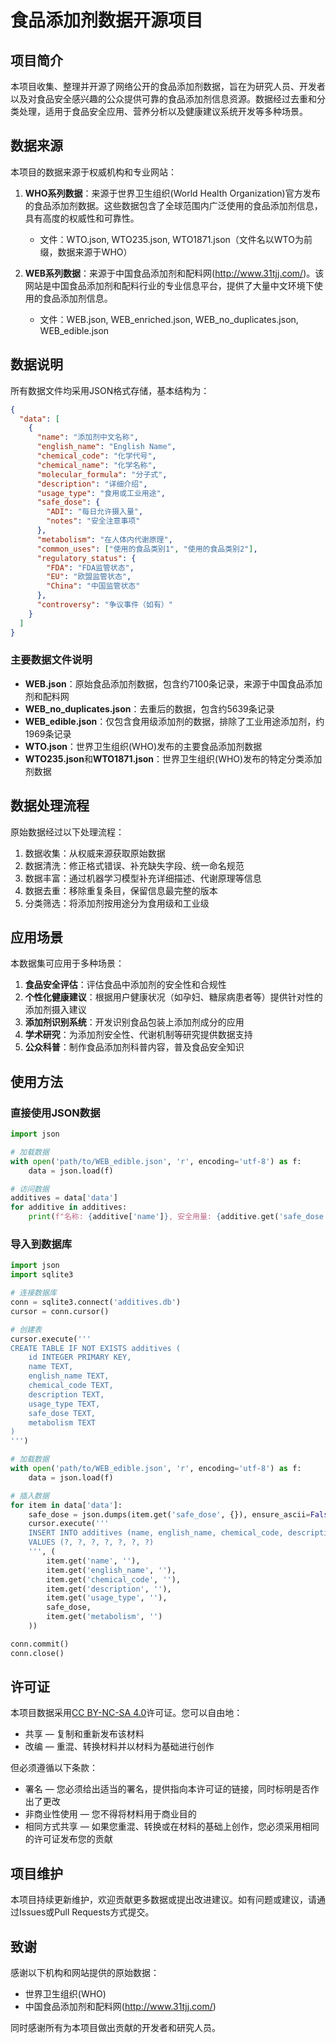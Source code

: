 # 食品添加剂数据开源项目

## 项目简介

本项目收集、整理并开源了网络公开的食品添加剂数据，旨在为研究人员、开发者以及对食品安全感兴趣的公众提供可靠的食品添加剂信息资源。数据经过去重和分类处理，适用于食品安全应用、营养分析以及健康建议系统开发等多种场景。

## 数据来源

本项目的数据来源于权威机构和专业网站：

1. **WHO系列数据**：来源于世界卫生组织(World Health Organization)官方发布的食品添加剂数据。这些数据包含了全球范围内广泛使用的食品添加剂信息，具有高度的权威性和可靠性。
   - 文件：WTO.json, WTO235.json, WTO1871.json（文件名以WTO为前缀，数据来源于WHO）

2. **WEB系列数据**：来源于中国食品添加剂和配料网(http://www.31tjj.com/)。该网站是中国食品添加剂和配料行业的专业信息平台，提供了大量中文环境下使用的食品添加剂信息。
   - 文件：WEB.json, WEB_enriched.json, WEB_no_duplicates.json, WEB_edible.json

## 数据说明

所有数据文件均采用JSON格式存储，基本结构为：

```json
{
  "data": [
    {
      "name": "添加剂中文名称",
      "english_name": "English Name",
      "chemical_code": "化学代号",
      "chemical_name": "化学名称",
      "molecular_formula": "分子式",
      "description": "详细介绍",
      "usage_type": "食用或工业用途",
      "safe_dose": {
        "ADI": "每日允许摄入量",
        "notes": "安全注意事项"
      },
      "metabolism": "在人体内代谢原理",
      "common_uses": ["使用的食品类别1", "使用的食品类别2"],
      "regulatory_status": {
        "FDA": "FDA监管状态",
        "EU": "欧盟监管状态",
        "China": "中国监管状态"
      },
      "controversy": "争议事件（如有）"
    }
  ]
}
```

### 主要数据文件说明

- **WEB.json**：原始食品添加剂数据，包含约7100条记录，来源于中国食品添加剂和配料网
- **WEB_no_duplicates.json**：去重后的数据，包含约5639条记录
- **WEB_edible.json**：仅包含食用级添加剂的数据，排除了工业用途添加剂，约1969条记录
- **WTO.json**：世界卫生组织(WHO)发布的主要食品添加剂数据
- **WTO235.json**和**WTO1871.json**：世界卫生组织(WHO)发布的特定分类添加剂数据

## 数据处理流程

原始数据经过以下处理流程：

1. 数据收集：从权威来源获取原始数据
2. 数据清洗：修正格式错误、补充缺失字段、统一命名规范
3. 数据丰富：通过机器学习模型补充详细描述、代谢原理等信息
4. 数据去重：移除重复条目，保留信息最完整的版本
5. 分类筛选：将添加剂按用途分为食用级和工业级

## 应用场景

本数据集可应用于多种场景：

1. **食品安全评估**：评估食品中添加剂的安全性和合规性
2. **个性化健康建议**：根据用户健康状况（如孕妇、糖尿病患者等）提供针对性的添加剂摄入建议
3. **添加剂识别系统**：开发识别食品包装上添加剂成分的应用
4. **学术研究**：为添加剂安全性、代谢机制等研究提供数据支持
5. **公众科普**：制作食品添加剂科普内容，普及食品安全知识

## 使用方法

### 直接使用JSON数据

```python
import json

# 加载数据
with open('path/to/WEB_edible.json', 'r', encoding='utf-8') as f:
    data = json.load(f)

# 访问数据
additives = data['data']
for additive in additives:
    print(f"名称: {additive['name']}, 安全用量: {additive.get('safe_dose', {}).get('ADI', '未知')}")
```

### 导入到数据库

```python
import json
import sqlite3

# 连接数据库
conn = sqlite3.connect('additives.db')
cursor = conn.cursor()

# 创建表
cursor.execute('''
CREATE TABLE IF NOT EXISTS additives (
    id INTEGER PRIMARY KEY,
    name TEXT,
    english_name TEXT,
    chemical_code TEXT,
    description TEXT,
    usage_type TEXT,
    safe_dose TEXT,
    metabolism TEXT
)
''')

# 加载数据
with open('path/to/WEB_edible.json', 'r', encoding='utf-8') as f:
    data = json.load(f)

# 插入数据
for item in data['data']:
    safe_dose = json.dumps(item.get('safe_dose', {}), ensure_ascii=False)
    cursor.execute('''
    INSERT INTO additives (name, english_name, chemical_code, description, usage_type, safe_dose, metabolism)
    VALUES (?, ?, ?, ?, ?, ?, ?)
    ''', (
        item.get('name', ''),
        item.get('english_name', ''),
        item.get('chemical_code', ''),
        item.get('description', ''),
        item.get('usage_type', ''),
        safe_dose,
        item.get('metabolism', '')
    ))

conn.commit()
conn.close()
```

## 许可证

本项目数据采用[CC BY-NC-SA 4.0](https://creativecommons.org/licenses/by-nc-sa/4.0/)许可证。您可以自由地：

- 共享 — 复制和重新发布该材料
- 改编 — 重混、转换材料并以材料为基础进行创作

但必须遵循以下条款：

- 署名 — 您必须给出适当的署名，提供指向本许可证的链接，同时标明是否作出了更改
- 非商业性使用 — 您不得将材料用于商业目的
- 相同方式共享 — 如果您重混、转换或在材料的基础上创作，您必须采用相同的许可证发布您的贡献

## 项目维护

本项目持续更新维护，欢迎贡献更多数据或提出改进建议。如有问题或建议，请通过Issues或Pull Requests方式提交。

## 致谢

感谢以下机构和网站提供的原始数据：
- 世界卫生组织(WHO)
- 中国食品添加剂和配料网(http://www.31tjj.com/)

同时感谢所有为本项目做出贡献的开发者和研究人员。 